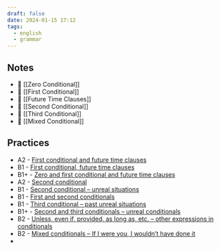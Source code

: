 ```yaml
---
draft: false
date: 2024-01-15 17:12
tags:
  - english
  - grammar
---
```

## Notes
- 📝 [[Zero Conditional]]
- 📝 [[First Conditional]]
- 📝 [[Future Time Clauses]]
- 📝 [[Second Conditional]]
- 📝 [[Third Conditional]]
- 📝 [[Mixed Conditional]]
## Practices
- A2 - [First conditional and future time clauses](https://test-english.com/grammar-points/a2/first-conditional-future-time-clauses/)  
- B1 - [First conditional, future time clauses](https://test-english.com/grammar-points/b1/first-conditional-future-time-clauses/)  
- B1+ - [Zero and first conditional and future time clauses](https://test-english.com/grammar-points/b1-b2/zero-first-conditional-future-time-clauses/)
- A2 - [Second conditional](https://test-english.com/grammar-points/a2/second-conditional/)
- B1 - [Second conditional – unreal situations](https://test-english.com/grammar-points/b1/second-conditional-unreal-situations/)
- B1 - [First and second conditionals](https://test-english.com/grammar-points/b1/first-and-second-conditionals/)  
- B1 - [Third conditional – past unreal situations](https://test-english.com/grammar-points/b1/third-conditional-past-unreal-situations/)  
- B1+ - [Second and third conditionals – unreal conditionals](https://test-english.com/grammar-points/b1-b2/second-third-conditionals/)
- B2 - [Unless, even if, provided, as long as, etc. – other expressions in conditionals](https://test-english.com/grammar-points/b2/unless-even-if-provided-as-long-conditionals/)
- B2 - [Mixed conditionals – If I were you, I wouldn’t have done it](https://test-english.com/grammar-points/b2/mixed-conditionals/)
- 